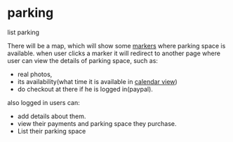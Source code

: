 parking
=======

list parking


There will be a map, which will show some [markers](https://developers.google.com/maps/documentation/javascript/examples/marker-simple) where parking space is available. when user clicks a marker it will redirect to another page where user can view the details of parking space, such as:

+ real photos,
+ its availability(what time it is available in [calendar view](http://arshaw.com/fullcalendar/))
+ do checkout at there if he is logged in(paypal).

also logged in users can:

+ add details about them.
+ view their payments and parking space they purchase.
+ List their parking space